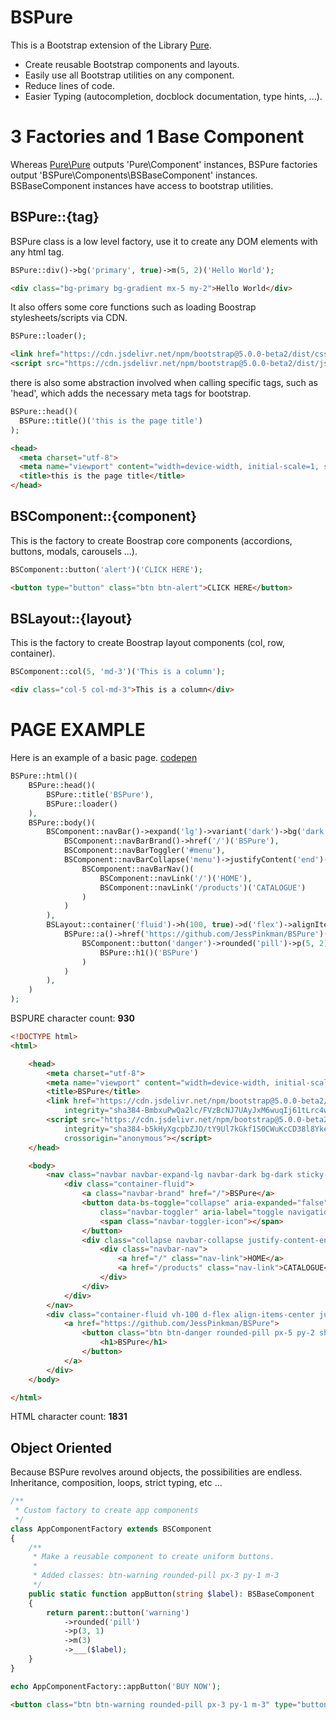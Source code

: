 # BSPure

This is a Bootstrap extension of the Library [Pure](https://github.com/JessPinkman/Pure).

- Create reusable Bootstrap components and layouts.
- Easily use all Bootstrap utilities on any component.
- Reduce lines of code.
- Easier Typing (autocompletion, docblock documentation, type hints, ...).

# 3 Factories and 1 Base Component

Whereas [Pure\Pure](https://github.com/JessPinkman/Pure) outputs 'Pure\Component' instances, BSPure factories output 'BSPure\Components\BSBaseComponent' instances.
BSBaseComponent instances have access to bootstrap utilities.

## BSPure::{tag}

BSPure class is a low level factory, use it to create any DOM elements with any html tag.
```php
BSPure::div()->bg('primary', true)->m(5, 2)('Hello World');
```
```html
<div class="bg-primary bg-gradient mx-5 my-2">Hello World</div>
```
It also offers some core functions such as loading Boostrap stylesheets/scripts via CDN.
```php
BSPure::loader();
```
```html
<link href="https://cdn.jsdelivr.net/npm/bootstrap@5.0.0-beta2/dist/css/bootstrap.min.css" rel="stylesheet" integrity="sha384-BmbxuPwQa2lc/FVzBcNJ7UAyJxM6wuqIj61tLrc4wSX0szH/Ev+nYRRuWlolflfl" crossorigin="anomymous">
<script src="https://cdn.jsdelivr.net/npm/bootstrap@5.0.0-beta2/dist/js/bootstrap.bundle.min.js" integrity="sha384-b5kHyXgcpbZJO/tY9Ul7kGkf1S0CWuKcCD38l8YkeH8z8QjE0GmW1gYU5S9FOnJ0" crossorigin="anonymous"></script>
```
there is also some abstraction involved when calling specific tags, such as 'head', which adds the necessary meta tags for bootstrap.
```php
BSPure::head()(
  BSPure::title()('this is the page title')
);
```
```html
<head>
  <meta charset="utf-8">
  <meta name="viewport" content="width=device-width, initial-scale=1, shrink-to-fit=no">
  <title>this is the page title</title>
</head>
```

## BSComponent::{component}

This is the factory to create Boostrap core components (accordions, buttons, modals, carousels ...).
```php
BSComponent::button('alert')('CLICK HERE');
```
```html
<button type="button" class="btn btn-alert">CLICK HERE</button>
```
## BSLayout::{layout}

This is the factory to create Boostrap layout components (col, row, container).
```php
BSComponent::col(5, 'md-3')('This is a column');
```
```html
<div class="col-5 col-md-3">This is a column</div>
```

# PAGE EXAMPLE

Here is an example of a basic page. [codepen](https://codepen.io/JessPinkman/pen/wvoRzVd)
```php
BSPure::html()(
    BSPure::head()(
        BSPure::title('BSPure'),
        BSPure::loader()
    ),
    BSPure::body()(
        BSComponent::navBar()->expand('lg')->variant('dark')->bg('dark')->sticky()(
            BSComponent::navBarBrand()->href('/')('BSPure'),
            BSComponent::navBarToggler('#menu'),
            BSComponent::navBarCollapse('menu')->justifyContent('end')(
                BSComponent::navBarNav()(
                    BSComponent::navLink('/')('HOME'),
                    BSComponent::navLink('/products')('CATALOGUE')
                )
            )
        ),
        BSLayout::container('fluid')->h(100, true)->d('flex')->alignItems('center')->justifyContent('center')(
            BSPure::a()->href('https://github.com/JessPinkman/BSPure')(
                BSComponent::button('danger')->rounded('pill')->p(5, 2)->shadow()(
                    BSPure::h1()('BSPure')
                )
            )
        ),
    )
);
```
BSPURE character count: **930**

```html
<!DOCTYPE html>
<html>

    <head>
        <meta charset="utf-8">
        <meta name="viewport" content="width=device-width, initial-scale=1, shrink-to-fit=no">
        <title>BSPure</title>
        <link href="https://cdn.jsdelivr.net/npm/bootstrap@5.0.0-beta2/dist/css/bootstrap.min.css" rel="stylesheet"
            integrity="sha384-BmbxuPwQa2lc/FVzBcNJ7UAyJxM6wuqIj61tLrc4wSX0szH/Ev+nYRRuWlolflfl" crossorigin="anomymous">
        <script src="https://cdn.jsdelivr.net/npm/bootstrap@5.0.0-beta2/dist/js/bootstrap.bundle.min.js"
            integrity="sha384-b5kHyXgcpbZJO/tY9Ul7kGkf1S0CWuKcCD38l8YkeH8z8QjE0GmW1gYU5S9FOnJ0"
            crossorigin="anonymous"></script>
    </head>

    <body>
        <nav class="navbar navbar-expand-lg navbar-dark bg-dark sticky-top">
            <div class="container-fluid">
                <a class="navbar-brand" href="/">BSPure</a>
                <button data-bs-toggle="collapse" aria-expanded="false" aria-controls="#menu" data-bs-target="#menu"
                    class="navbar-toggler" aria-label="toggle navigation">
                    <span class="navbar-toggler-icon"></span>
                </button>
                <div class="collapse navbar-collapse justify-content-end" id="menu">
                    <div class="navbar-nav">
                        <a href="/" class="nav-link">HOME</a>
                        <a href="/products" class="nav-link">CATALOGUE</a>
                    </div>
                </div>
            </div>
        </nav>
        <div class="container-fluid vh-100 d-flex align-items-center justify-content-center">
            <a href="https://github.com/JessPinkman/BSPure">
                <button class="btn btn-danger rounded-pill px-5 py-2 shadow" type="button">
                    <h1>BSPure</h1>
                </button>
            </a>
        </div>
    </body>

</html>
```
HTML character count: **1831**

## Object Oriented

Because BSPure revolves around objects, the possibilities are endless.
Inheritance, composition, loops, strict typing, etc ...

```php
/**
 * Custom factory to create app components
 */
class AppComponentFactory extends BSComponent
{
    /**
     * Make a reusable component to create uniform buttons.
     *
     * Added classes: btn-warning rounded-pill px-3 py-1 m-3
     */
    public static function appButton(string $label): BSBaseComponent
    {
        return parent::button('warning')
            ->rounded('pill')
            ->p(3, 1)
            ->m(3)
            ->___($label);
    }
}

echo AppComponentFactory::appButton('BUY NOW');
```
```html
<button class="btn btn-warning rounded-pill px-3 py-1 m-3" type="button">BUY NOW</button>
```